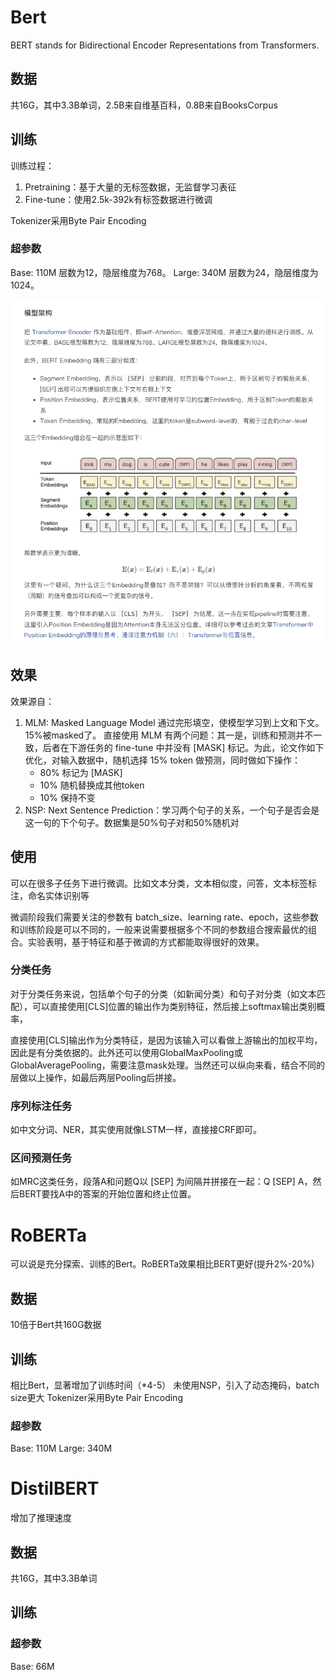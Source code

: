 # Bert

BERT stands for Bidirectional Encoder Representations from Transformers.

## 数据

共16G，其中3.3B单词，2.5B来自维基百科，0.8B来自BooksCorpus

## 训练

训练过程：

1. Pretraining：基于大量的无标签数据，无监督学习表征
2. Fine-tune：使用2.5k-392k有标签数据进行微调

Tokenizer采用Byte Pair Encoding

### 超参数

Base: 110M 层数为12，隐层维度为768。
Large: 340M 层数为24，隐层维度为1024。

![BERT模型架构](<截屏2024-03-18 下午3.45.28.png>)

## 效果

效果源自：

1. MLM: Masked Language Model 通过完形填空，使模型学习到上文和下文。15%被masked了。
   直接使用 MLM 有两个问题：其一是，训练和预测并不一致，后者在下游任务的 fine-tune 中并没有 [MASK] 标记。为此，论文作如下优化，对输入数据中，随机选择 15% token 做预测，同时做如下操作：
   - 80% 标记为 [MASK]
   - 10% 随机替换成其他token
   - 10% 保持不变
2. NSP: Next Sentence Prediction：学习两个句子的关系，一个句子是否会是这一句的下个句子。数据集是50%句子对和50%随机对

## 使用

可以在很多子任务下进行微调。比如文本分类，文本相似度，问答，文本标签标注，命名实体识别等

微调阶段我们需要关注的参数有 batch_size、learning rate、epoch，这些参数和训练阶段是可以不同的，一般来说需要根据多个不同的参数组合搜索最优的组合。实验表明，基于特征和基于微调的方式都能取得很好的效果。

### 分类任务

对于分类任务来说，包括单个句子的分类（如新闻分类）和句子对分类（如文本匹配），可以直接使用[CLS]位置的输出作为类别特征，然后接上softmax输出类别概率，

直接使用[CLS]输出作为分类特征，是因为该输入可以看做上游输出的加权平均，因此是有分类依据的。此外还可以使用GlobalMaxPooling或GlobalAveragePooling，需要注意mask处理。当然还可以纵向来看，结合不同的层做以上操作，如最后两层Pooling后拼接。

### 序列标注任务

如中文分词、NER，其实使用就像LSTM一样，直接接CRF即可。

### 区间预测任务

如MRC这类任务，段落A和问题Q以 [SEP] 为间隔并拼接在一起：Q [SEP] A，然后BERT要找A中的答案的开始位置和终止位置。

# RoBERTa

可以说是充分探索、训练的Bert。RoBERTa效果相比BERT更好(提升2%-20%)

## 数据

10倍于Bert共160G数据

## 训练

相比Bert，显著增加了训练时间（*4-5）
未使用NSP，引入了动态掩码，batch size更大
Tokenizer采用Byte Pair Encoding

### 超参数

Base: 110M
Large: 340M

# DistilBERT

增加了推理速度

## 数据

共16G，其中3.3B单词

## 训练

### 超参数

Base: 66M

